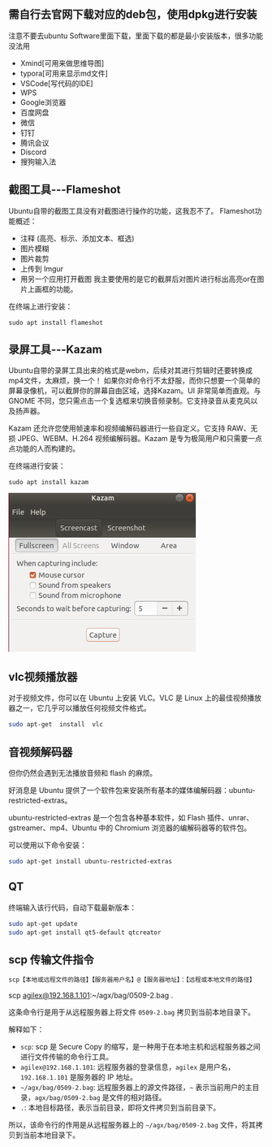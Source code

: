 ## 需自行去官网下载对应的deb包，使用dpkg进行安装

注意不要去ubuntu Software里面下载，里面下载的都是最小安装版本，很多功能没法用

- Xmind[可用来做思维导图]
- typora[可用来显示md文件]
- VSCode[写代码的IDE]
- WPS
- Google浏览器
- 百度网盘
- 微信
- 钉钉
- 腾讯会议
- Discord
- 搜狗输入法

## 截图工具---Flameshot

Ubuntu自带的截图工具没有对截图进行操作的功能，这我忍不了。
Flameshot功能概述：

- 注释 (高亮、标示、添加文本、框选)
- 图片模糊
- 图片裁剪
- 上传到 Imgur
- 用另一个应用打开截图
我主要使用的是它的截屏后对图片进行标出高亮or在图片上画框的功能。

在终端上进行安装：

```shell
sudo apt install flameshot
```

## 录屏工具---Kazam

Ubuntu自带的录屏工具出来的格式是webm，后续对其进行剪辑时还要转换成mp4文件，太麻烦，换一个！
如果你对命令行不太舒服，而你只想要一个简单的屏幕录像机，可以截屏你的屏幕自由区域，选择Kazam。UI 非常简单而直观。与 GNOME 不同，您只需点击一个复选框来切换音频录制。它支持录音从麦克风以及扬声器。

Kazam 还允许您使用帧速率和视频编解码器进行一些自定义。它支持 RAW、无损 JPEG、WEBM、H.264 视频编解码器。Kazam 是专为极简用户和只需要一点点功能的人而构建的。

在终端进行安装：

```shell
sudo apt install kazam
```

![img error](img/Kazam.png)

## vlc视频播放器

对于视频文件，你可以在 Ubuntu 上安装 VLC。VLC 是 Linux 上的最佳视频播放器之一，它几乎可以播放任何视频文件格式。

```bash
sudo apt-get  install  vlc
```

## 音视频解码器

但你仍然会遇到无法播放音频和 flash 的麻烦。

好消息是 Ubuntu 提供了一个软件包来安装所有基本的媒体编解码器：ubuntu-restricted-extras。

ubuntu-restricted-extras 是一个包含各种基本软件，如 Flash 插件、unrar、gstreamer、mp4、Ubuntu 中的 Chromium 浏览器的编解码器等的软件包。

可以使用以下命令安装：

```bash
sudo apt-get install ubuntu-restricted-extras 
```

## QT

终端输入该行代码，自动下载最新版本：

```bash
sudo apt-get update
sudo apt-get install qt5-default qtcreator
```

## scp 传输文件指令

```bash
scp【本地或远程文件的路径】【服务器用户名】@【服务器地址】：【远程或本地文件的路径】 
```

scp agilex@192.168.1.101:~/agx/bag/0509-2.bag .

这条命令行是用于从远程服务器上将文件 `0509-2.bag` 拷贝到当前本地目录下。

解释如下：

- `scp`: scp 是 Secure Copy 的缩写，是一种用于在本地主机和远程服务器之间进行文件传输的命令行工具。
- `agilex@192.168.1.101`: 远程服务器的登录信息，`agilex` 是用户名，`192.168.1.101` 是服务器的 IP 地址。
- `~/agx/bag/0509-2.bag`: 远程服务器上的源文件路径，`~` 表示当前用户的主目录，`agx/bag/0509-2.bag` 是文件的相对路径。
- `.`: 本地目标路径，表示当前目录，即将文件拷贝到当前目录下。

所以，该命令行的作用是从远程服务器上的 `~/agx/bag/0509-2.bag` 文件，将其拷贝到当前本地目录下。
